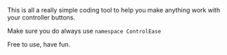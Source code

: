 This is all a really simple coding tool to help you make anything work with your controller buttons.

Make sure you do always use ```namespace ControlEase```

Free to use, have fun.
